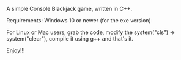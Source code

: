 A simple Console Blackjack game, written in C++.

Requirements: Windows 10 or newer (for the exe version)

For Linux or Mac users, grab the code, modify the system("cls") -> system("clear"), compile it using g++ and that's it.

Enjoy!!!
